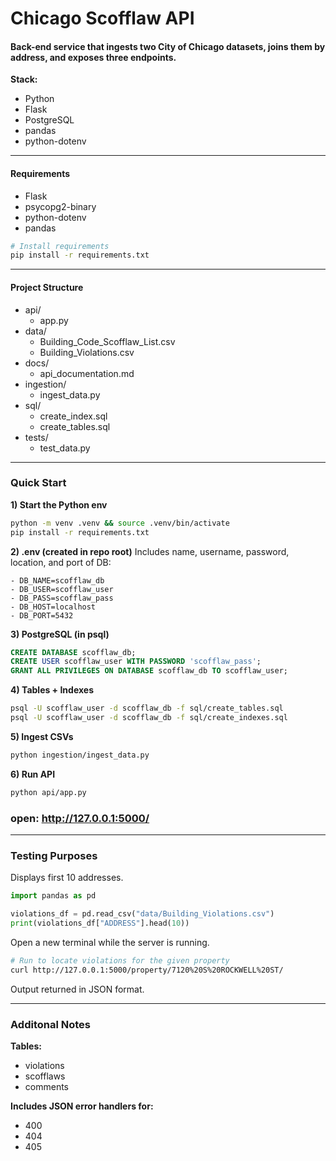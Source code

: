 # Chicago Scofflaw API

#### Back-end service that ingests two City of Chicago datasets, joins them by **address**, and exposes three endpoints.

**Stack:**
- Python 
- Flask 
- PostgreSQL 
- pandas 
- python-dotenv

---

#### Requirements
- Flask
- psycopg2-binary
- python-dotenv
- pandas

```bash
# Install requirements
pip install -r requirements.txt
```
---

#### Project Structure
- api/
    - app.py
- data/
    - Building_Code_Scofflaw_List.csv
    - Building_Violations.csv
- docs/
    - api_documentation.md
- ingestion/
    - ingest_data.py
- sql/
    - create_index.sql
    - create_tables.sql
- tests/
    - test_data.py

---

### Quick Start

**1) Start the Python env**
```bash
python -m venv .venv && source .venv/bin/activate
pip install -r requirements.txt
```
**2) .env (created in repo root)**
Includes name, username, password, location, and port of DB:
```
- DB_NAME=scofflaw_db    
- DB_USER=scofflaw_user
- DB_PASS=scofflaw_pass
- DB_HOST=localhost
- DB_PORT=5432
```

**3) PostgreSQL (in psql)**
```sql
CREATE DATABASE scofflaw_db;
CREATE USER scofflaw_user WITH PASSWORD 'scofflaw_pass';
GRANT ALL PRIVILEGES ON DATABASE scofflaw_db TO scofflaw_user;
```

**4) Tables + Indexes**
```bash
psql -U scofflaw_user -d scofflaw_db -f sql/create_tables.sql
psql -U scofflaw_user -d scofflaw_db -f sql/create_indexes.sql
```

**5) Ingest CSVs**
```bash
python ingestion/ingest_data.py
```

**6) Run API**
```bash
python api/app.py
```

### open: http://127.0.0.1:5000/

---

### Testing Purposes
Displays first 10 addresses. 
```python
import pandas as pd

violations_df = pd.read_csv("data/Building_Violations.csv")
print(violations_df["ADDRESS"].head(10))
```

Open a new terminal while the server is running.
```bash
# Run to locate violations for the given property
curl http://127.0.0.1:5000/property/7120%20S%20ROCKWELL%20ST/
```
Output returned in JSON format.

---
### Additonal Notes

**Tables:**
- violations
- scofflaws
- comments

**Includes JSON error handlers for:**
- 400
- 404
- 405